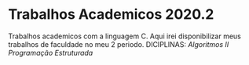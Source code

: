# Trabalhos Academicos  2020.2
 Trabalhos academicos com a  linguagem C.
Aqui irei disponibilizar meus trabalhos de faculdade no meu 2 periodo.
 DICIPLINAS:
  *Algoritmos II*
  *Programação Estruturada*
